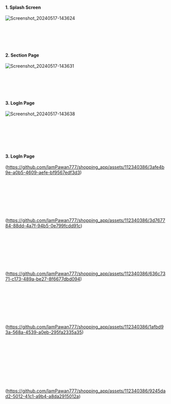 <b>1. Splash Screen </b>
<br>
<br>
![Screenshot_20240517-143624](https://github.com/IamPawan777/shopping_app/assets/112340386/758ead93-46ee-4c8c-9ecd-8f9a6341bcc5)
<br>
<br>
<br>
<br>
<br>
<br>

<b>2. Section Page</b>
<br>
<br>
![Screenshot_20240517-143631](https://github.com/IamPawan777/shopping_app/assets/112340386/0988f9eb-6451-447f-a946-6cedef531d93)
<br>
<br>
<br>
<br>
<br>
<br>


<b>3. LogIn Page</b>
<br>
<br>
![Screenshot_20240517-143638](https://github.com/IamPawan777/shopping_app/assets/112340386/19b72b27-da95-4b3e-9370-4c086298067d)
<br>
<br>
<br>
<br>
<br>
<br>
<br>


<b>3. LogIn Page</b>
<br>
<br>
(https://github.com/IamPawan777/shopping_app/assets/112340386/3afe4b9e-a0b5-4609-aefe-bf9567edf3d3)
<br>
<br>
<br>
<br>
<br>
<br>
<br>
<br>



(https://github.com/IamPawan777/shopping_app/assets/112340386/3d767784-88dd-4a7f-94b5-0e799fcdd91c)
<br>
<br>
<br>
<br>
<br>
<br>
<br>
<br>



(https://github.com/IamPawan777/shopping_app/assets/112340386/636c7371-c173-489a-be27-8f6677dbd094)
<br>
<br>
<br>
<br>
<br>
<br>
<br>
<br>



(https://github.com/IamPawan777/shopping_app/assets/112340386/1afbd93a-568a-4539-a0eb-295fa2335a35)
<br>
<br>
<br>
<br>
<br>
<br>
<br>
<br>
<br>
<br>



(https://github.com/IamPawan777/shopping_app/assets/112340386/9245dad2-5012-41c1-a9b4-a8da2915012a)


